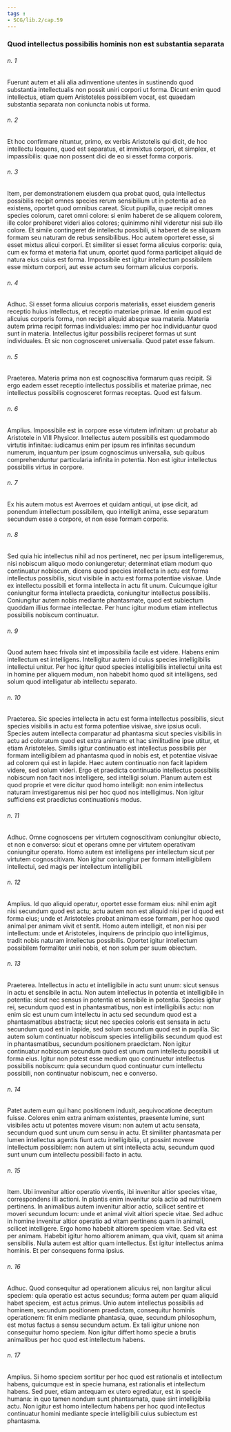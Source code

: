 ```yaml
---
tags : 
- SCG/lib.2/cap.59
---
```


### Quod intellectus possibilis hominis non est substantia separata

###### n. 1
Fuerunt autem et alii alia adinventione utentes in sustinendo quod substantia intellectualis non possit uniri corpori ut forma. Dicunt enim quod intellectus, etiam quem Aristoteles possibilem vocat, est quaedam substantia separata non coniuncta nobis ut forma.

###### n. 2
Et hoc confirmare nituntur, primo, ex verbis Aristotelis qui dicit, de hoc intellectu loquens, quod est separatus, et immixtus corpori, et simplex, et impassibilis: quae non possent dici de eo si esset forma corporis.

###### n. 3
Item, per demonstrationem eiusdem qua probat quod, quia intellectus possibilis recipit omnes species rerum sensibilium ut in potentia ad ea existens, oportet quod omnibus careat. Sicut pupilla, quae recipit omnes species colorum, caret omni colore: si enim haberet de se aliquem colorem, ille color prohiberet videri alios colores; quinimmo nihil videretur nisi sub illo colore. Et simile contingeret de intellectu possibili, si haberet de se aliquam formam seu naturam de rebus sensibilibus. Hoc autem oporteret esse, si esset mixtus alicui corpori. Et similiter si esset forma alicuius corporis: quia, cum ex forma et materia fiat unum, oportet quod forma participet aliquid de natura eius cuius est forma. Impossibile est igitur intellectum possibilem esse mixtum corpori, aut esse actum seu formam alicuius corporis.

###### n. 4
Adhuc. Si esset forma alicuius corporis materialis, esset eiusdem generis receptio huius intellectus, et receptio materiae primae. Id enim quod est alicuius corporis forma, non recipit aliquid absque sua materia. Materia autem prima recipit formas individuales: immo per hoc individuantur quod sunt in materia. Intellectus igitur possibilis reciperet formas ut sunt individuales. Et sic non cognosceret universalia. Quod patet esse falsum.

###### n. 5
Praeterea. Materia prima non est cognoscitiva formarum quas recipit. Si ergo eadem esset receptio intellectus possibilis et materiae primae, nec intellectus possibilis cognosceret formas receptas. Quod est falsum.

###### n. 6
Amplius. Impossibile est in corpore esse virtutem infinitam: ut probatur ab Aristotele in VIII Physicor. Intellectus autem possibilis est quodammodo virtutis infinitae: iudicamus enim per ipsum res infinitas secundum numerum, inquantum per ipsum cognoscimus universalia, sub quibus comprehenduntur particularia infinita in potentia. Non est igitur intellectus possibilis virtus in corpore.

###### n. 7
Ex his autem motus est Averroes et quidam antiqui, ut ipse dicit, ad ponendum intellectum possibilem, quo intelligit anima, esse separatum secundum esse a corpore, et non esse formam corporis.

###### n. 8
Sed quia hic intellectus nihil ad nos pertineret, nec per ipsum intelligeremus, nisi nobiscum aliquo modo coniungeretur; determinat etiam modum quo continuatur nobiscum, dicens quod species intellecta in actu est forma intellectus possibilis, sicut visibile in actu est forma potentiae visivae. Unde ex intellectu possibili et forma intellecta in actu fit unum. Cuicumque igitur coniungitur forma intellecta praedicta, coniungitur intellectus possibilis. Coniungitur autem nobis mediante phantasmate, quod est subiectum quoddam illius formae intellectae. Per hunc igitur modum etiam intellectus possibilis nobiscum continuatur.

###### n. 9
Quod autem haec frivola sint et impossibilia facile est videre. Habens enim intellectum est intelligens. Intelligitur autem id cuius species intelligibilis intellectui unitur. Per hoc igitur quod species intelligibilis intellectui unita est in homine per aliquem modum, non habebit homo quod sit intelligens, sed solum quod intelligatur ab intellectu separato.

###### n. 10
Praeterea. Sic species intellecta in actu est forma intellectus possibilis, sicut species visibilis in actu est forma potentiae visivae, sive ipsius oculi. Species autem intellecta comparatur ad phantasma sicut species visibilis in actu ad coloratum quod est extra animam: et hac similitudine ipse utitur, et etiam Aristoteles. Similis igitur continuatio est intellectus possibilis per formam intelligibilem ad phantasma quod in nobis est, et potentiae visivae ad colorem qui est in lapide. Haec autem continuatio non facit lapidem videre, sed solum videri. Ergo et praedicta continuatio intellectus possibilis nobiscum non facit nos intelligere, sed intelligi solum. Planum autem est quod proprie et vere dicitur quod homo intelligit: non enim intellectus naturam investigaremus nisi per hoc quod nos intelligimus. Non igitur sufficiens est praedictus continuationis modus.

###### n. 11
Adhuc. Omne cognoscens per virtutem cognoscitivam coniungitur obiecto, et non e converso: sicut et operans omne per virtutem operativam coniungitur operato. Homo autem est intelligens per intellectum sicut per virtutem cognoscitivam. Non igitur coniungitur per formam intelligibilem intellectui, sed magis per intellectum intelligibili.

###### n. 12
Amplius. Id quo aliquid operatur, oportet esse formam eius: nihil enim agit nisi secundum quod est actu; actu autem non est aliquid nisi per id quod est forma eius; unde et Aristoteles probat animam esse formam, per hoc quod animal per animam vivit et sentit. Homo autem intelligit, et non nisi per intellectum: unde et Aristoteles, inquirens de principio quo intelligimus, tradit nobis naturam intellectus possibilis. Oportet igitur intellectum possibilem formaliter uniri nobis, et non solum per suum obiectum.

###### n. 13
Praeterea. Intellectus in actu et intelligibile in actu sunt unum: sicut sensus in actu et sensibile in actu. Non autem intellectus in potentia et intelligibile in potentia: sicut nec sensus in potentia et sensibile in potentia. Species igitur rei, secundum quod est in phantasmatibus, non est intelligibilis actu: non enim sic est unum cum intellectu in actu sed secundum quod est a phantasmatibus abstracta; sicut nec species coloris est sensata in actu secundum quod est in lapide, sed solum secundum quod est in pupilla. Sic autem solum continuatur nobiscum species intelligibilis secundum quod est in phantasmatibus, secundum positionem praedictam. Non igitur continuatur nobiscum secundum quod est unum cum intellectu possibili ut forma eius. Igitur non potest esse medium quo continuetur intellectus possibilis nobiscum: quia secundum quod continuatur cum intellectu possibili, non continuatur nobiscum, nec e converso.

###### n. 14
Patet autem eum qui hanc positionem induxit, aequivocatione deceptum fuisse. Colores enim extra animam existentes, praesente lumine, sunt visibiles actu ut potentes movere visum: non autem ut actu sensata, secundum quod sunt unum cum sensu in actu. Et similiter phantasmata per lumen intellectus agentis fiunt actu intelligibilia, ut possint movere intellectum possibilem: non autem ut sint intellecta actu, secundum quod sunt unum cum intellectu possibili facto in actu.

###### n. 15
Item. Ubi invenitur altior operatio viventis, ibi invenitur altior species vitae, correspondens illi actioni. In plantis enim invenitur sola actio ad nutritionem pertinens. In animalibus autem invenitur altior actio, scilicet sentire et moveri secundum locum: unde et animal vivit altiori specie vitae. Sed adhuc in homine invenitur altior operatio ad vitam pertinens quam in animali, scilicet intelligere. Ergo homo habebit altiorem speciem vitae. Sed vita est per animam. Habebit igitur homo altiorem animam, qua vivit, quam sit anima sensibilis. Nulla autem est altior quam intellectus. Est igitur intellectus anima hominis. Et per consequens forma ipsius.

###### n. 16
Adhuc. Quod consequitur ad operationem alicuius rei, non largitur alicui speciem: quia operatio est actus secundus; forma autem per quam aliquid habet speciem, est actus primus. Unio autem intellectus possibilis ad hominem, secundum positionem praedictam, consequitur hominis operationem: fit enim mediante phantasia, quae, secundum philosophum, est motus factus a sensu secundum actum. Ex tali igitur unione non consequitur homo speciem. Non igitur differt homo specie a brutis animalibus per hoc quod est intellectum habens.

###### n. 17
Amplius. Si homo speciem sortitur per hoc quod est rationalis et intellectum habens, quicumque est in specie humana, est rationalis et intellectum habens. Sed puer, etiam antequam ex utero egrediatur, est in specie humana: in quo tamen nondum sunt phantasmata, quae sint intelligibilia actu. Non igitur est homo intellectum habens per hoc quod intellectus continuatur homini mediante specie intelligibili cuius subiectum est phantasma.

